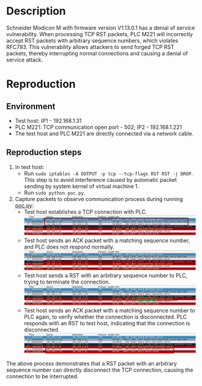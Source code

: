 # Description
Schneider Modicon M with firmware version V1.13.0.1 has a denial of service vulnerability. When processing TCP RST packets, PLC M221 will incorrectly accept RST packets with arbitrary sequence numbers, which violates RFC793. This vulnerability allows attackers to send forged TCP RST packets, thereby interrupting normal connections and causing a denial of service attack.

# Reproduction
## Environment
* Test host: IP1 - 192.168.1.31
* PLC M221: TCP communication open port - 502; IP2 - 192.168.1.221
* The test host and PLC M221 are directly connected via a network cable.

## Reproduction steps
1. In test host:
   * Run `sudo iptables -A OUTPUT -p tcp --tcp-flags RST RST -j DROP`. This step is to avoid interference caused by automatic packet sending by system kernel of virtual machine 1.
   * Run `sudo python poc.py`. 
3. Capture packets to observe communication process during running [poc.py](https://github.com/zq-star/TCP-Vuln-Report/blob/master/PLC/Schneider-M221/tcp-rst/poc.py):
   * Test host establishes a TCP connection with PLC.
![packets1](https://github.com/zq-star/TCP-Vuln-Report/blob/master/PLC/pictures/schneider-m221/m221-tcp-rst-1.png)
   * Test host sends an ACK packet with a matching sequence number, and PLC does not respond normally.
![packets2](https://github.com/zq-star/TCP-Vuln-Report/blob/master/PLC/pictures/schneider-m221/m221-tcp-rst-2.png)
   * Test host sends a RST with an arbitrary sequence number to PLC, trying to terminate the connection.
![packets3](https://github.com/zq-star/TCP-Vuln-Report/blob/master/PLC/pictures/schneider-m221/m221-tcp-rst-3.png)
   * Test host sends an ACK packet with a matching sequence number to PLC again, to verify whether the connection is disconnected. PLC responds with an RST to test host, indicating that the connection is disconnected.
![packets4](https://github.com/zq-star/TCP-Vuln-Report/blob/master/PLC/pictures/schneider-m221/m221-tcp-rst-4.png)
  
The above process demonstrates that a RST packet with an arbitrary sequence number can directly disconnect the TCP connection, causing the connection to be interrupted.


